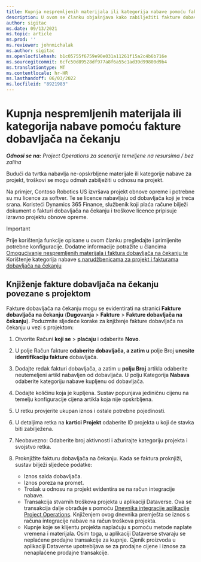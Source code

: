 ```yaml
---
title: Kupnja nespremljenih materijala ili kategorija nabave pomoću fakture dobavljača na čekanju
description: U ovom se članku objašnjava kako zabilježiti fakture dobavljača na čekanju.
author: sigitac
ms.date: 09/13/2021
ms.topic: article
ms.prod: ''
ms.reviewer: johnmichalak
ms.author: sigitac
ms.openlocfilehash: b1c05755f6759e90e031a11261f15a2c4b6b716e
ms.sourcegitcommit: 6cfc50d89528df977a8f6a55c1ad39d99800d9b4
ms.translationtype: MT
ms.contentlocale: hr-HR
ms.lasthandoff: 06/03/2022
ms.locfileid: "8921983"
---
```

# <a name="purchase-non-stocked-materials-or-procurement-categories-using-a-pending-vendor-invoice"></a>Kupnja nespremljenih materijala ili kategorija nabave pomoću fakture dobavljača na čekanju

_**Odnosi se na:** Project Operations za scenarije temeljene na resursima / bez zaliha_

Budući da tvrtka nabavlja ne-opskrbljene materijale ili kategorije nabave za projekt, troškovi se mogu odmah zabilježiti u odnosu na projekt. 

Na primjer, Contoso Robotics US izvršava projekt obnove opreme i potrebne su mu licence za softver. Te se licence nabavljaju od dobavljača koji je treća srana.  Koristeći Dynamics 365 Finance, službenik koji plaća račune bilježi dokument o fakturi dobavljača na čekanju i troškove licence pripisuje izravno projektu obnove opreme. 

> [!IMPORTANT]
> Prije korištenja funkcije opisane u ovom članku pregledajte i primijenite potrebne konfiguracije. Dodatne informacije potražite u člancima [Omogućivanje nespremljenih materijala i faktura dobavljača na čekanju te](configure-materials-nonstocked.md) Korištenje kategorija nabave [s narudžbenicama za projekt i fakturama dobavljača na čekanju](configure-procurement-categories.md)

## <a name="post-a-project-related-pending-vendor-invoice"></a>Knjiženje fakture dobavljača na čekanju povezane s projektom 

Fakture dobavljača na čekanju mogu se evidentirati na stranici **Fakture dobavljača na čekanju** (**Dugovanja** > **Fakture** > **Fakture dobavljača na čekanju**). Poduzmite sljedeće korake za knjiženje fakture dobavljača na čekanju u vezi s projektom:

1. Otvorite Računi **koji se** > **plaćaju** i odaberite **Novo**. 
1. U polje Račun fakture **odaberite dobavljača, a zatim u** polje Broj **unesite identifikaciju fakture** dobavljača.
1. Dodajte redak fakturi dobavljača, a zatim u **polju Broj** artikla odaberite neutemeljeni artikl nabavljen od dobavljača. U polju Kategorija **Nabava** odaberite kategoriju nabave kupljenu od dobavljača.   
1. Dodajte količinu koja je kupljena. Sustav popunjava jediničnu cijenu na temelju konfiguracije cijena artikla koja nije opskrbljena. 
1. U retku provjerite ukupan iznos i ostale potrebne pojedinosti.
1. U detaljima retka na **kartici Projekt** odaberite ID projekta u koji će stavka biti zabilježena.
1. Neobavezno: Odaberite broj aktivnosti i ažurirajte kategoriju projekta i svojstvo retka.
1. Proknjižite fakturu dobavljača na čekanju. Kada se faktura proknjiži, sustav bilježi sljedeće podatke:
    
    - Iznos salda dobavljača.
    - Iznos poreza na promet.
    - Trošak u odnosu na projekt evidentira se na račun integracije nabave.
    - Transakcija stvarnih troškova projekta u aplikaciji Dataverse.  Ova se transakcija dalje obrađuje s pomoću [Dnevnika integracije aplikacije Project Operations](../project-accounting/project-operations-integration-journal.md). Knjiženjem ovog dnevnika premješta se iznos s računa integracije nabave na račun troškova projekta. 
    - Kupnje koje se klijentu projekta naplaćuju s pomoću metode naplate vremena i materijala. Osim toga, u aplikaciji Dataverse stvaraju se neplaćene prodajne transakcije za kupnje. Cjenik proizvoda u aplikaciji Dataverse upotrebljava se za prodajne cijene i iznose za nenaplaćene prodajne transakcije.
